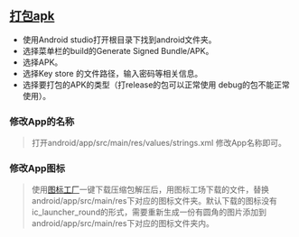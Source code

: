## [打包apk](https://www.jianshu.com/p/8566139480ab)
- 使用Android studio打开根目录下找到android文件夹。
- 选择菜单栏的build的Generate Signed Bundle/APK。
- 选择APK。
- 选择Key store 的文件路径，输入密码等相关信息。
- 选择要打包的APK的类型（打release的包可以正常使用  debug的包不能正常使用）。
### 修改App的名称
> 打开android/app/src/main/res/values/strings.xml 修改App名称即可。

### 修改App图标
> 使用[图标工厂](https://icon.wuruihong.com/)一键下载压缩包解压后，用图标工场下载的文件，替换 android/app/src/main/res下对应的图标文件夹。默认下载的图标没有ic_launcher_round的形式，需要重新生成一份有圆角的图片添加到android/app/src/main/res下对应的图标文件夹内。